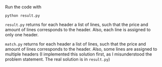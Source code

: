 Run the code with

```
python result.py
```

`result.py` returns for each header a list of lines, such that the price and amount of lines corresponds to the header. Also, each line is assigned to only one header.

`match.py` returns for each header a list of lines, such that the price and amount of lines corresponds to the header. Also, some lines are assigned to multiple headers (I implemented this solution first, as I misunderstood the problem statement. The real solution is in `result.py`)
